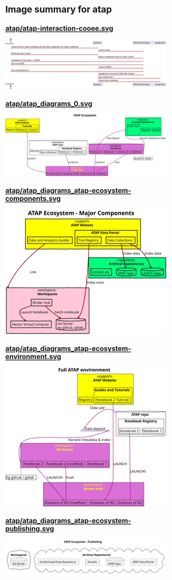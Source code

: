 # Image summary for atap

## [atap/atap-interaction-cooee.svg](./atap-interaction-cooee.svg)



<img src="atap-interaction-cooee.svg">

## [atap/atap_diagrams_0.svg](./atap_diagrams_0.svg)



<img src="atap_diagrams_0.svg">

## [atap/atap_diagrams_atap-ecosystem-components.svg](./atap_diagrams_atap-ecosystem-components.svg)



<img src="atap_diagrams_atap-ecosystem-components.svg">

## [atap/atap_diagrams_atap-ecosystem-environment.svg](./atap_diagrams_atap-ecosystem-environment.svg)



<img src="atap_diagrams_atap-ecosystem-environment.svg">

## [atap/atap_diagrams_atap-ecosystem-publishing.svg](./atap_diagrams_atap-ecosystem-publishing.svg)



<img src="atap_diagrams_atap-ecosystem-publishing.svg">

